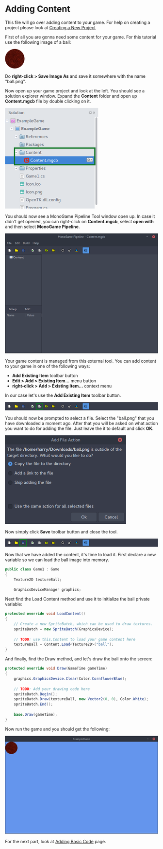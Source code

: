 # Adding Content

This file will go over adding content to your game. For help on creating a project please look at [Creating a New Project](1_creating_a_new_project.md)

First of all you are gonna need some content for your game. For this tutorial use the following image of a ball:

![Open Content](images/ball.png)

Do **right-click > Save Image As** and save it somewhere with the name "ball.png".

Now open up your game project and look at the left. You should see a solution explorer window. Expand the **Content** folder and open up **Content.mgcb** file by double clicking on it.

![Open Content](images/3_open_content.png)

You should now see a MonoGame Pipeline Tool window open up. In case it didn't get opened, you can right-click on **Content.mgcb**, select **open with** and then select **MonoGame Pipeline**.

![MonoGame Pipeline Tool](images/3_pipeline_tool.png)

Your game content is managed from this external tool. You can add content to your game in one of the following ways:

- **Add Existing Item** toolbar button
- **Edit > Add > Existing Item...** menu button
- **right-click > Add > Existing Item...** context menu

In our case let's use the **Add Existing Item** toolbar button.

![Add Content](images/3_add_content.png)

You should now be prompted to select a file. Select the "ball.png" that you have downloaded a moment ago. After that you will be asked on what action you want to do for adding the file. Just leave the it to default and click **OK**.

![Copy Content](images/3_copy_content.png)

Now simply click **Save** toolbar button and close the tool.

![Save Content](images/3_save_content.png)

Now that we have added the content, it's time to load it. First declare a new variable so we can load the ball image into memory.

```csharp
public class Game1 : Game
{
    Texture2D textureBall;

    GraphicsDeviceManager graphics;
```

Next find the Load Content method and use it to initialize the ball private variable:

```csharp
protected override void LoadContent()
{
    // Create a new SpriteBatch, which can be used to draw textures.
    spriteBatch = new SpriteBatch(GraphicsDevice);

    // TODO: use this.Content to load your game content here
    textureBall = Content.Load<Texture2D>("ball");
}
```

And finally, find the Draw method, and let's draw the ball onto the screen:

```csharp
protected override void Draw(GameTime gameTime)
{
    graphics.GraphicsDevice.Clear(Color.CornflowerBlue);

    // TODO: Add your drawing code here
    spriteBatch.Begin();
    spriteBatch.Draw(textureBall, new Vector2(0, 0), Color.White);
    spriteBatch.End();

    base.Draw(gameTime);
}
```

Now run the game and you should get the following:

![Game](images/3_game.png)

For the next part, look at [Adding Basic Code](4_adding_basic_code.md) page.
